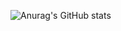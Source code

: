 ![Anurag's GitHub stats](https://github-readme-stats.vercel.app/api?username=AllenDev1&show_icons=true&theme=radical)
